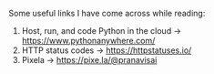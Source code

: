 Some useful links I have come across while reading:

1. Host, run, and code Python in the cloud -> https://www.pythonanywhere.com/
2. HTTP status codes -> https://httpstatuses.io/
3. Pixela -> https://pixe.la/@pranavisai
